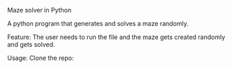 Maze solver in Python

A python program that generates and solves a maze randomly.

Feature:
The user needs to run the file and the maze gets created randomly and gets solved.

Usage:
Clone the repo:

